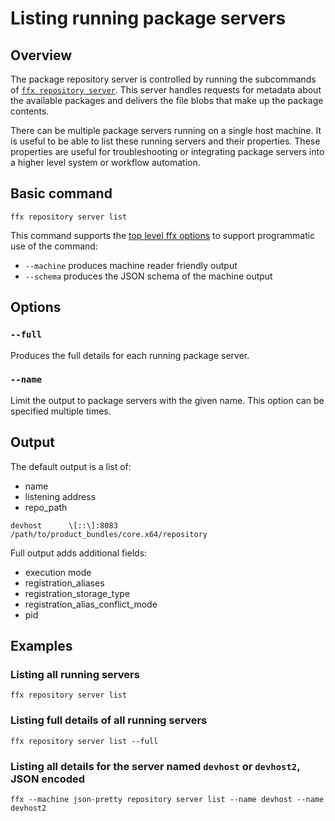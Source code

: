 # Listing running package servers

## Overview

The package repository server is controlled by running the subcommands of
[`ffx repository server`](/reference/tools/sdk/ffx#server). This server handles
 requests for metadata about the available packages and delivers the file blobs
 that make up the package contents.

There can be multiple package servers running on a single host machine. It is
useful to be able to list these running servers and their properties. These
properties are useful for troubleshooting or integrating package servers into a
higher level system or workflow automation.

## Basic command

```posix-terminal
ffx repository server list
```

This command supports the [top level ffx options](/reference/tools/sdk/ffx) to
support programmatic use of the command:

* `--machine` produces machine reader friendly output
* `--schema` produces the JSON schema of the machine output

## Options

### `--full`

Produces the full details for each running package server.

### `--name`

Limit the output to package servers with the given name.
This option can be specified multiple times.

## Output

The default output is a list of:

* name
* listening address
* repo_path

```none
devhost      \[::\]:8083   /path/to/product_bundles/core.x64/repository
```

Full output adds additional fields:

* execution mode
* registration_aliases
* registration_storage_type
* registration_alias_conflict_mode
* pid

## Examples

### Listing all running servers

```posix-terminal
ffx repository server list
```

### Listing full details of all running servers

```posix-terminal
ffx repository server list --full
```

### Listing all details for the server named `devhost` or `devhost2`, JSON encoded

```posix-terminal
ffx --machine json-pretty repository server list --name devhost --name devhost2
```
